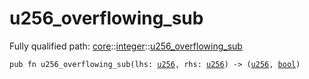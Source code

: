 # u256_overflowing_sub

Fully qualified path: [core](./core.md)::[integer](./core-integer.md)::[u256_overflowing_sub](./core-integer-u256_overflowing_sub.md)

<pre><code class="language-cairo">pub fn u256_overflowing_sub(lhs: <a href="core-integer-u256.html">u256</a>, rhs: <a href="core-integer-u256.html">u256</a>) -&gt; (<a href="core-integer-u256.html">u256</a>, <a href="core-bool.html">bool</a>)</code></pre>

